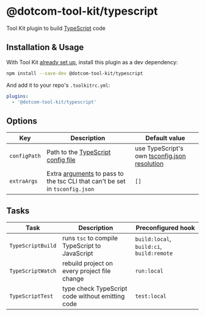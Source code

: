 # @dotcom-tool-kit/typescript

Tool Kit plugin to build [TypeScript](https://www.typescriptlang.org) code

## Installation & Usage

With Tool Kit [already set up](https://github.com/financial-times/dotcom-tool-kit#installing-and-using-tool-kit), install this plugin as a dev dependency:

```sh
npm install --save-dev @dotcom-tool-kit/typescript
```

And add it to your repo's `.toolkitrc.yml`:

```yml
plugins:
  - '@dotcom-tool-kit/typescript'
```

## Options

| Key | Description | Default value |
|-|-|-|
| `configPath` | Path to the [TypeScript config file](https://www.typescriptlang.org/tsconfig) | use TypeScript's own [tsconfig.json resolution](https://www.typescriptlang.org/docs/handbook/tsconfig-json.html#using-tsconfigjson-or-jsconfigjson) |
| `extraArgs` | Extra [arguments](https://www.typescriptlang.org/docs/handbook/compiler-options.html) to pass to the tsc CLI that can't be set in `tsconfig.json` | `[]`

## Tasks

| Task | Description | Preconfigured hook |
|-|-|-|
| `TypeScriptBuild` | runs `tsc` to compile TypeScript to JavaScript | `build:local`, `build:ci`, `build:remote` |
| `TypeScriptWatch` | rebuild project on every project file change | `run:local` |
| `TypeScriptTest` | type check TypeScript code without emitting code | `test:local` |
